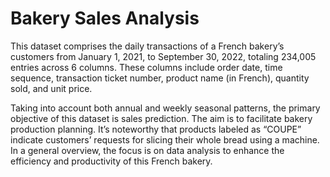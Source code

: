 # Bakery Sales Analysis

This dataset comprises the daily transactions of a French bakery’s customers from January 1, 2021, to September 30, 2022, totaling 234,005 entries across 6 columns. These columns include order date, time sequence, transaction ticket number, product name (in French), quantity sold, and unit price.

Taking into account both annual and weekly seasonal patterns, the primary objective of this dataset is sales prediction. The aim is to facilitate bakery production planning. It’s noteworthy that products labeled as “COUPE” indicate customers’ requests for slicing their whole bread using a machine. In a general overview, the focus is on data analysis to enhance the efficiency and productivity of this French bakery.

